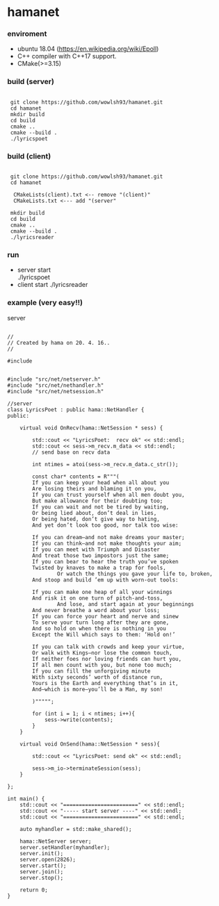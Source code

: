 # hamanet


### enviroment 

- ubuntu 18.04 (https://en.wikipedia.org/wiki/Epoll)
- C++ compiler with C++17 support.
- CMake(>=3.15)

### build (server)
<pre><code>
 git clone https://github.com/wowlsh93/hamanet.git
 cd hamanet
 mkdir build
 cd build
 cmake ..
 cmake --build .
 ./lyricspoet 
</pre></code>


### build (client)
<pre><code>
 git clone https://github.com/wowlsh93/hamanet.git
 cd hamanet
 
  CMakeLists(client).txt <-- remove "(client)"
  CMakeLists.txt <--- add "(server" 

 mkdir build
 cd build
 cmake ..
 cmake --build .
 ./lyricsreader
</pre></code>

### run 

- server start   
./lyricspoet
- client start 
./lyricsreader

### example (very easy!!)

server
<pre><code>
//
// Created by hama on 20. 4. 16..
//

#include <iostream>


#include "src/net/netserver.h"
#include "src/net/nethandler.h"
#include "src/net/netsession.h"

//server
class LyricsPoet : public hama::NetHandler {
public:

    virtual void OnRecv(hama::NetSession * sess) {

        std::cout << "LyricsPoet:  recv ok" << std::endl;
        std::cout << sess->m_recv.m_data << std::endl;
        // send base on recv data

        int ntimes = atoi(sess->m_recv.m_data.c_str());

        const char* contents = R"""(
        If you can keep your head when all about you
        Are losing theirs and blaming it on you,
        If you can trust yourself when all men doubt you,
        But make allowance for their doubting too;
        If you can wait and not be tired by waiting,
        Or being lied about, don’t deal in lies,
        Or being hated, don’t give way to hating,
        And yet don’t look too good, nor talk too wise:

        If you can dream—and not make dreams your master;
        If you can think—and not make thoughts your aim;
        If you can meet with Triumph and Disaster
        And treat those two impostors just the same;
        If you can bear to hear the truth you’ve spoken
        Twisted by knaves to make a trap for fools,
                Or watch the things you gave your life to, broken,
        And stoop and build ’em up with worn-out tools:

        If you can make one heap of all your winnings
        And risk it on one turn of pitch-and-toss,
                And lose, and start again at your beginnings
        And never breathe a word about your loss;
        If you can force your heart and nerve and sinew
        To serve your turn long after they are gone,
        And so hold on when there is nothing in you
        Except the Will which says to them: ‘Hold on!’

        If you can talk with crowds and keep your virtue,
        Or walk with Kings—nor lose the common touch,
        If neither foes nor loving friends can hurt you,
        If all men count with you, but none too much;
        If you can fill the unforgiving minute
        With sixty seconds’ worth of distance run,
        Yours is the Earth and everything that’s in it,
        And—which is more—you’ll be a Man, my son!

        )""""";

        for (int i = 1; i < ntimes; i++){
            sess->write(contents);
        }
    }

    virtual void OnSend(hama::NetSession * sess){

        std::cout << "LyricsPoet: send ok" << std::endl;

        sess->m_io->terminateSession(sess);
    }

};

int main() {
    std::cout << "========================" << std::endl;
    std::cout << "----- start server ----" << std::endl;
    std::cout << "========================" << std::endl;

    auto myhandler = std::make_shared<LyricsPoet>();

    hama::NetServer server;
    server.setHandler(myhandler);
    server.init();
    server.open(2826);
    server.start();
    server.join();
    server.stop();

    return 0;
}

</pre></code>

